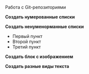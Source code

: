 Работа с Git-репозиториями

**Создать нумерованные списки**

**Создать ненуменорманные списки**
* Первый пункт
* Второй пункт
* Третий пункт

**Создать блок с изображением**

**Создать разные виды текста**